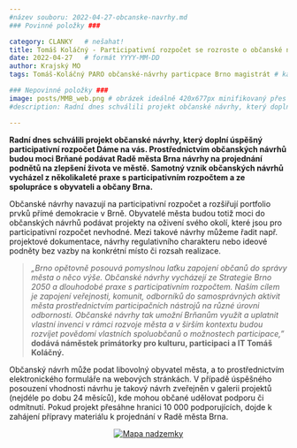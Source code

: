 ```yaml
---
#název souboru: 2022-04-27-obcanske-navrhy.md
### Povinné položky ###

category: CLANKY   # nešahat!
title: Tomáš Koláčný - Participativní rozpočet se rozroste o občanské návrhy!
date: 2022-04-27   # formát YYYY-MM-DD
author: Krajský MO
tags: Tomáš-Koláčný PARO občanské-návrhy particpace Brno magistrát # kategorie odděleny mezerami, např. volby zemědělství životní-prostředí piráti (viz https://jihomoravsky.pirati.cz/tags/)

### Nepovinné položky ###
image: posts/MMB_web.png # obrázek ideálně 420x677px minifikovaný přes https://tinypng.com/
#description: Radní dnes schválili projekt občanské návrhy, který doplní úspěšný participativní rozpočet Dáme na vás. Prostřednictvím občanských návrhů budou moci Brňané podávat Radě města Brna návrhy na projednání podnětů na zlepšení života ve městě. Samotný vznik občanských návrhů vycházel z několikaleté praxe s participativním rozpočtem a ze spolupráce s obyvateli a občany Brna.

---
```


**Radní dnes schválili projekt občanské návrhy, který doplní úspěšný participativní rozpočet Dáme na vás. Prostřednictvím občanských návrhů budou moci Brňané podávat Radě města Brna návrhy na projednání podnětů na zlepšení života ve městě. Samotný vznik občanských návrhů vycházel z několikaleté praxe s participativním rozpočtem a ze spolupráce s obyvateli a občany Brna.**

Občanské návrhy navazují na participativní rozpočet a rozšiřují portfolio prvků přímé demokracie v Brně. Obyvatelé města budou totiž moci do občanských návrhů podávat projekty na oživení svého okolí, které jsou pro participativní rozpočet nevhodné. Mezi takové návrhy můžeme řadit např. projektové dokumentace, návrhy regulativního charakteru nebo ideové podněty bez vazby na konkrétní místo či rozsah realizace. 

>*„Brno opětovně posouvá pomyslnou laťku zapojení občanů do správy města o něco výše. Občanské návrhy vycházejí ze Strategie Brno 2050 a dlouhodobé praxe s participativním rozpočtem. Naším cílem je zapojení veřejnosti, komunit, odborníků do samosprávných aktivit města prostřednictvím participačních nástrojů na různé úrovni odbornosti. Občanské návrhy tak umožní Brňanům využít a uplatnit vlastní invenci v rámci rozvoje města a v širším kontextu budou rozvíjet povědomí vlastních spoluobčanů o možnostech participace,”* **dodává náměstek primátorky pro kulturu, participaci a IT Tomáš Koláčný.**
>

Občanský návrh může podat libovolný obyvatel města, a to prostřednictvím elektronického formuláře na webových stránkách. V případě úspěšného posouzení vhodnosti návrhu je takový návrh zveřejněn v galerii projektů (nejdéle po dobu 24 měsíců), kde mohou občané udělovat podporu či odmítnutí. Pokud projekt přesáhne hranici 10 000 podporujících, dojde k zahájení přípravy materiálu k projednání v Radě města Brna. 

<div style="text-align:center"><a href="https://a.pirati.cz/jihomoravsky/img/posts/CLV_1.jpg" target="_blank">
<img src="https://a.pirati.cz/jihomoravsky/img/posts/CLV_1.jpg" alt="Mapa nadzemky">

</a></div>


